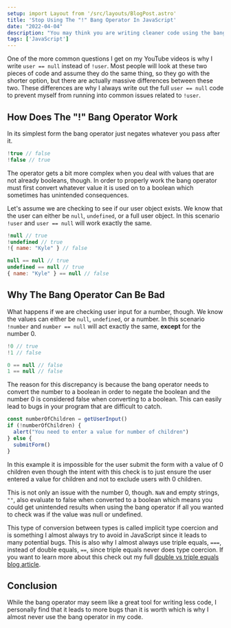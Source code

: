 ```yaml
---
setup: import Layout from '/src/layouts/BlogPost.astro'
title: 'Stop Using The "!" Bang Operator In JavaScript'
date: "2022-04-04"
description: "You may think you are writing cleaner code using the bang operator, but in reality you are just opening yourself up to a plethora of bugs."
tags: ['JavaScript']
---
```


One of the more common questions I get on my YouTube videos is why I write `user == null` instead of `!user`. Most people will look at these two pieces of code and assume they do the same thing, so they go with the shorter option, but there are actually massive differences between these two. These differences are why I always write out the full `user == null` code to prevent myself from running into common issues related to `!user`.

## How Does The "!" Bang Operator Work

In its simplest form the bang operator just negates whatever you pass after it.
```js
!true // false
!false // true
```
The operator gets a bit more complex when you deal with values that are not already booleans, though. In order to properly work the bang operator must first convert whatever value it is used on to a boolean which sometimes has unintended consequences.

Let's assume we are checking to see if our user object exists. We know that the user can either be `null`, `undefined`, or a full user object. In this scenario `!user` and `user == null` will work exactly the same.
```js
!null // true
!undefined // true
!{ name: "Kyle" } // false

null == null // true
undefined == null // true
{ name: "Kyle" } == null // false
```

## Why The Bang Operator Can Be Bad

What happens if we are checking user input for a number, though. We know the values can either be `null`, `undefined`, or a number. In this scenario `!number` and `number == null` will act exactly the same, **except** for the number 0.
```js
!0 // true
!1 // false

0 == null // false
1 == null // false
```
The reason for this discrepancy is because the bang operator needs to convert the number to a boolean in order to negate the boolean and the number 0 is considered false when converting to a boolean. This can easily lead to bugs in your program that are difficult to catch.
```js
const numberOfChildren = getUserInput()
if (!numberOfChildren) {
  alert("You need to enter a value for number of children")
} else {
  submitForm()
}
```
In this example it is impossible for the user submit the form with a value of 0 children even though the intent with this check is to just ensure the user entered a value for children and not to exclude users with 0 children.

This is not only an issue with the number 0, though. `NaN` and empty strings, `""`, also evaluate to false when converted to a boolean which means you could get unintended results when using the bang operator if all you wanted to check was if the value was null or undefined.

This type of conversion between types is called implicit type coercion and is something I almost always try to avoid in JavaScript since it leads to many potential bugs. This is also why I almost always use triple equals, `===`, instead of double equals, `==`, since triple equals never does type coercion. If you want to learn more about this check out my full [double vs triple equals blog article](/2020-08/==-vs-===).

## Conclusion

While the bang operator may seem like a great tool for writing less code, I personally find that it leads to more bugs than it is worth which is why I almost never use the bang operator in my code.